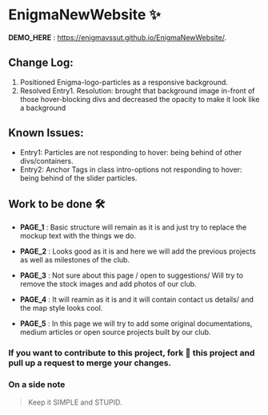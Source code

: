 # EnigmaNewWebsite   :sparkles:

**DEMO_HERE** : https://enigmavssut.github.io/EnigmaNewWebsite/.

## Change Log:
1. Positioned Enigma-logo-particles as a responsive background.
2. Resolved Entry1. Resolution: brought that background image in-front of those hover-blocking divs and decreased the opacity to make it look like a background

## Known Issues:
- Entry1: Particles are not responding to hover: being behind of other divs/containers.
- Entry2: Anchor Tags in class intro-options not responding to hover: being behind of the slider particles.

## Work to be done :hammer_and_wrench:

- **PAGE_1** : Basic structure will remain as it is and
just try to replace the mockup text with the things we do.

- **PAGE_2** : Looks good as it is and here we will
add the previous projects as well as milestones of the club.

- **PAGE_3** : Not sure about this page / 
open to suggestions/ Will try to remove the stock images
and add photos of our club.

- **PAGE_4** : It will reamin as it is and it will contain
contact us details/ and the map style looks cool.

- **PAGE_5** : In this page we will try to add some original
documentations, medium articles or open source projects built 
by our club.


### If you want to contribute to this project, fork :fork_and_knife: this project and pull up a request to merge your changes.

### On a side note
>Keep it SIMPLE and STUPID.
